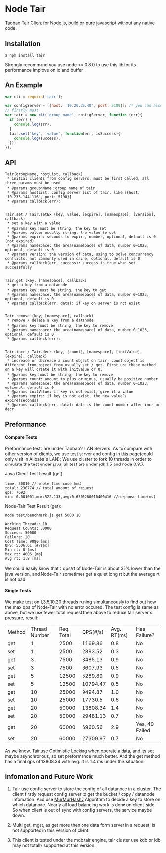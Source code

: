 # Node Tair

Taobao [Tair](http://code.taobao.org/p/tair/src/) Client for Node.js, build on pure javascript without any native code.

## Installation

	$ npm install tair

Strongly recommand you use node >= 0.8.0 to use this lib for its performance improve on io and buffer.

## An Example

````js
var cli = require('tair');

var configServer = [{host: '10.20.30.40', port: 5189}]; /* you can also add another slave server to it */
// firstly must
var tair = new cli('group_name', configServer, function (err){
  if (err) {
    console.log(err);
  }
  tair.set('key', 'value', function(err, isSuccess){
    console.log(success);
  });
});
````

## API


	Tair(groupName, hostList, callback)
	 * initial clients from config servers, must be first called, all three params must be used
	 * @params groupnName：group name of tair
	 * @params hostList: config server list of tair, like [{host: '10.235.144.116', port: 5198}]
	 * @params callback(err):


	Tair.set / Tair.setEx (key, value, [expire], [namespace], [version], callback)
	 * set a key with a value
	 * @params key：must be string, the key to set
	 * @params value: usually string, the value to set
	 * @params expire: seconds to expire, number, optional, default is 0 (not expired)
	 * @params namespace: the area(namespace) of data, number 0~1023, optional, default is 0
	 * @params version: the version of data, using to solve concurrency conflicts, not commonly used in cache, optional, default is 0
	 * @params callback(err, success): success is true when set successfully


	Tair.get (key, [namespace], callback)
	 * get a key from a datanode
	 * @params key：must be string, the key to get
	 * @params namespace: the area(namespace) of data, number 0~1023, optional, default is 0
	 * @params callback(err, data): if key on server is not exist


	Tair.remove (key, [namespace], callback)
	 * remove / delete a key from a datanode
	 * @params key：must be string, the key to remove
	 * @params namespace: the area(namespace) of data, number 0~1023, optional, default is 0
	 * @params callback(err): 


	Tair.incr / Tair.decr (key, [count], [namespace], [initValue], [expire], callback)
	 * increace or decreace a count object on tair, count object is different from object from usually set / get. First use these method on a key will create it with initValue or 0;
	 * @params key：must be string, the key to remove
	 * @params count: amount to plus or minus, usually be positive number
	 * @params namespace: the area(namespace) of data, number 0~1023, optional, default is 0
	 * @params initValue: if key is not exist, give it a value
	 * @params expire: if key is not exist, the new value`s expire(seconds)
	 * @params callback(err, data): data is the count number after incr or decr.

## Preformance

#### Compare Tests
Preformance tests are under Taobao's LAN Servers.
As to compare with other version of clients, we use test server and config in [this](http://confluence.taobao.ali.com:8080/pages/viewpage.action?pageId=194136575) page(could only visit in Alibaba`s LAN);
We use cluster to fork 10 threads in order to simulate the test under java, all test are under jdk 1.5 and node 0.8.7.

Java Client Test Result (get):

    time: 30010 // whole time cose（ms）
    total: 230774 // total amount of request
    qps: 7692
    min: 0.001001,max:522.133,avg:0.6500260010400416 //response time(ms)

Node-Tair Test Result (get):

````shell
node test/benchmark.js get 5000 10
````


    Working Threads: 10
    Request Counts: 50000
    Success: 50000
    Failure: 20
    Cost Time: 9080 [ms]
    QPS: 5506.61 [#/sec]
    Min rt: 0 [ms]
    Max rt: 4006 [ms]
    Avg rt: 1.8 [ms]

We could easily know that：qps/rt of Node-Tair is about 35% lower than the java version, and Node-Tair sometimes get a quiet long rt but the average rt is not bad.

#### Single Tests

We make test on 1,3,5,10,20 threads runing simultaneously to find out how the max qps of Node-Tair with no error occured.
The test config is same as above, but we use fewer total request then above to reduce tair server`s pressure, result:


<table>
    <tr>
        <td>Method</td> <td>Thread Number</td> <td>Req. Total</td> <td>QPS(#/s)</td> <td>Avg. RT(ms)</td> <td>Has Failure?</td>
    </tr>
    <tr>
        <td>get</td> <td>1</td> <td>2500</td> <td>1169.86</td> <td>0.8</td> <td>No</td>
    </tr>
    <tr>
        <td>set</td> <td>1</td> <td>2500</td> <td>2893.52</td> <td>0.3</td> <td>No</td>
    </tr>
    <tr>
        <td>get</td> <td>3</td> <td>7500</td> <td>3485.13</td> <td>0.9</td> <td>No</td>
    </tr>
    <tr>
        <td>set</td> <td>3</td> <td>7500</td> <td>6607.93</td> <td>0.5</td> <td>No</td>
    </tr>
    <tr>
        <td>get</td> <td>5</td> <td>12500</td> <td>5289.89</td> <td>0.9</td> <td>No</td>
    </tr>
    <tr>
        <td>set</td> <td>5</td> <td>12500</td> <td>10794.47</td> <td>0.5</td> <td>No</td>
    </tr>
    <tr>
        <td>get</td> <td>10</td> <td>25000</td> <td>9494.87</td> <td>1.0</td> <td>No</td>
    </tr>
    <tr>
        <td>set</td> <td>10</td> <td>25000</td> <td>17730.5</td> <td>0.6</td> <td>No</td>
    </tr>
    <tr>
        <td>get</td> <td>20</td> <td>50000</td> <td>13808.34</td> <td>1.4</td> <td>No</td>
    </tr>
    <tr>
        <td>set</td> <td>20</td> <td>50000</td> <td>29481.13</td> <td>0.7</td> <td>No</td>
    </tr>
    <tr>
        <td>get</td> <td>20</td> <td>60000</td> <td>6960.56</td> <td>2.9</td> <td>Yes, 40 Failed</td>
    </tr>
    <tr>
        <td>set</td> <td>20</td> <td>60000</td> <td>27309.97</td> <td>0.7</td> <td>No</td>
    </tr>
</table>

As we know, Tair use Optimistic Locking when operate a data, and its set maybe asynchronous, so set preformance much better.
And the get method has a final qps of 13808.34 with avg. rt is 1.4 ms under this situation.


## Infomation and Future Work

1. Tair use config server to store the config of all datanode in a cluster. The client firstly request config server to get the bucket / copy / datanode infomation. And use [MurMurHash2](http://en.wikipedia.org/wiki/MurmurHash) Algorithm to decide a key to store on which datanode. Nearly all load balancing work is done on client-side. So when client is out of sync with config servers, the service maybe down.

2. Multi get, mget, as get more then one data form server in a request, is not supported in this version of client.

3. This client is tested under the mdb tair engine, tair cluster use kdb or ldb may not totally supported at this version.


